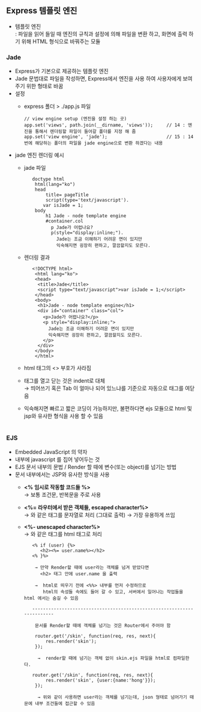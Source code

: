 
## Express 템플릿 엔진
 - 템플릿 엔진       
  : 파일을 읽어 들일 때 엔진의 규칙과 설정에 의해 파일을 변환 하고, 화면에 출력 하기 위해 HTML 형식으로 바꿔주는 모듈
 
 ### Jade
   - Express가 기본으로 제공하는 템플릿 엔진  
   - Jade 문법대로 파일을 작성하면, Express에서 엔진을 사용 하여 사용자에게 보여주기 위한 형태로 바꿈
   - 설정
     - express 폴더 > ./app.js 파일           
	  
           // view engine setup (엔진을 설정 하는 곳)
           app.set('views', path.join(__dirname, 'views'));     // 14 : 엔진을 통해서 렌더링할 파일이 들어갈 폴더를 지정 해 줌
           app.set('view engine', 'jade');                      // 15 : 14번에 해당하는 폴더의 파일을 jade engine으로 변환 하겠다는 내용

 
   - jade 엔진 렌더링 예시 
     - jade 파일 
			
			  doctype html
			   html(lang="ko")
			   head
				   title= pageTitle
				   script(type='text/javascript').
				  var isJade = 1;
			   body
				   h1 Jade - node template engine
				   #container.col
				     p Jade가 어렵나요?
				     p(style="display:inline;").
					   Jade는 조금 이해하기 어려운 면이 있지만					
					   익숙해지면 굉장히 편하고, 깔끔할지도 모른다.
					


     - 렌더링 결과 
			
              <!DOCTYPE html>
			   <html lang="ko">
			   <head>
				<title>Jade</title>
				<script type="text/javascript">var isJade = 1;</script>
			   </head>
			   <body>
				<h1>Jade - node template engine</h1>
				<div id="container" class="col">
				  <p>Jade가 어렵나요?</p>
				  <p style="display:inline;">
					Jade는 조금 이해하기 어려운 면이 있지만			
					익숙해지면 굉장히 편하고, 깔끔할지도 모른다.
				  </p>
				</div>
			   </body>
			   </html>
			
			
	  - html 태그의 <> 부호가 사라짐
	  - 태그를 열고 닫는 것은 indent로 대체   
	    → 띄어쓰기 혹은 Tab 이 얼마나 되어 있느냐를 기준으로 자동으로 태그를 여닫음
	 - 익숙해지면 빠르고 짧은 코딩이 가능하지만, 불편하다면 ejs 모듈으로 html 및 jsp와 유사한 형식을 사용 할 수 있음 

#
### EJS
  - Embedded JavaScript 의 약자
  - 내부에 javascript 를 집어 넣어두는 것 
  - EJS 문서 내부의 문법 / Render 할 때에 변수(또는 object)를 넘기는 방법
  - 문서 내부에서는 JSP와 유사한 방식을 사용
    - **<% 임시로 작동할 코드들 %>**    
      → 보통 조건문, 반복문을 주로 사용 
      
    - **<%= 라우터에서 받은 객체들, escaped character%>**    
       →  <b></b> 와 같은 태그를 문자열로 처리 (그대로 출력)
       → 가장 유용하게 쓰임 
       
    - **<%- unescaped character%>**   
      → <b></b> 와 같은 태그를 html 태그로 처리

		  
			 <% if (user) {%>
			 	<h2><%= user.name%></h2>
			 <% }%>

			  → 만약 Render할 때에 user라는 객체를 넘겨 받았다면
			    <h2> 태그 안에 user.name 을 출력
		
	          →  html로 띄우기 전에 <%%> 내부를 먼저 수정하므로
			     html의 속성들 속에도 들어 갈 수 있고, 서버에서 일어나는 작업들을 html 에서는 숨길 수 있음
			     
			 -----------------------------------------------------------------------    
		  
		      문서를 Render할 때에 객체를 넘기는 것은 Router에서 주어야 함                          

			  router.get('/skin', function(req, res, next){
				  res.render('skin');
			  });

			   →  render할 때에 넘기는 객체 없이 skin.ejs 파일을 html로 컴파일한다.

			 router.get('/skin', function(req, res, next){
				  res.render('skin', {user:{name:'hong'}});
			  });

			   → 위와 같이 사용하면 user라는 객체를 넘기는데, json 형태로 넘어가기 때문에 내부 조건들에 접근할 수 있음 
